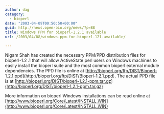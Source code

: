 ```yaml
---
author: dag
category:
  - bioperl
date: "2003-04-09T00:50:50+00:00"
guid: http://news.open-bio.org/news/?p=88
title: Windows PPM for bioperl-1.2.1 available
url: /2003/04/08/windows-ppm-for-bioperl-121-available/

---
```

Nigam Shah has created the necessary PPM/PPD distribution files for bioperl-1.2 .1 that will allow ActiveState perl users on Windows machines to easily install the bioperl suite and the most common bioperl external module dependencies. The PPD file is online at [http://bioperl.org/ftp/DIST/Bioperl-1.2.1.ppd](http://bioperl.org/ftp/DIST/Bioperl-1.2.1.ppd). The actual PPD file is at [http://bioperl.org/DIST/bioperl-1.2.1-ppm.tar.gz](http://bioperl.org/DIST/bioperl-1.2.1-ppm.tar.gz)

More information on bioperl Windows installations can be read online at
[http://www.bioperl.org/Core/Latest/INSTALL.WIN](http://www.bioperl.org/Core/Latest/INSTALL.WIN)
